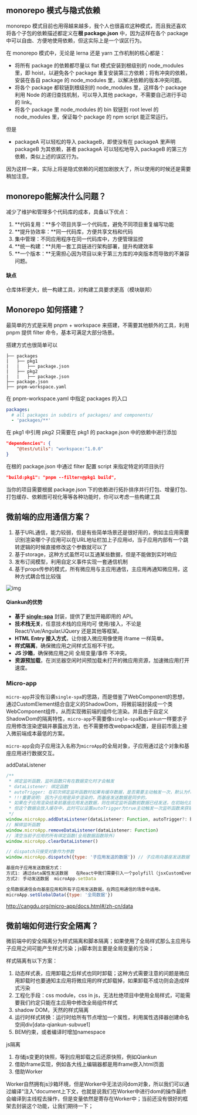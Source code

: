 ## monorepo 模式与隐式依赖

monorepo 模式目前也用得越来越多，我个人也很喜欢这种模式，而且我还喜欢将各个子包的依赖描述都定义在**根 package.json** 中，因为这样在各个 package 中可以自由、方便地使用依赖，但这实际上是一个误区行为。

在 monorepo 模式中，无论是 lerna 还是 yarn 工作机制的核心都是：

- 将所有 package 的依赖都尽量以 flat 模式安装到根级别的 node_modules 里，即 hoist，以避免各个 package 重复安装第三方依赖；将有冲突的依赖，安装在各自 package 的 node_modules 里，以解决依赖的版本冲突问题。
- 将各个 package 都软链到根级别的 node_modules 里，这样各个 package 利用 Node 的递归查找机制，可以导入其他 package，不需要自己进行手动的 link。
- 将各个 package 里 node_modules 的 bin 软链到 root level 的 node_modules 里，保证每个 package 的 npm script 能正常运行。

但是

- packageA 可以轻松的导入 packageB，即使没有在 packageA 里声明 packageB 为其依赖，甚者 packageA 可以轻松地导入 packageB 的第三方依赖，类似上述的误区行为。

因为这样一来，实际上将是隐式依赖的问题加剧放大了，所以使用的时候还是需要稍加注意。



## monorepo能解决什么问题？

 减少了维护和管理多个代码库的成本，具备以下优点：

1. **代码复用：**多个项目共享一个代码库，避免不同项目重复编写功能
2. **提升协效率：**同一代码库，方便共享文档和代码
3. 集中管理：不同应用程序在同一代码库中，方便管理监控
4. **统一构建：**共用一套工具链进行架构部署，提升构建效率
5. **一个版本：**无需担心因为项目以来于第三方库的冲突版本而导致的不兼容问题。



#### 缺点

仓库体积更大，统一构建工具，对构建工具要求更高（模块联邦）



## Monorepo 如何搭建？

最简单的方式是采用 pnpm + workspace 来搭建，不需要其他额外的工具，利用 pnpm 提供 filter 命令，基本可满足大部分场景。

搭建方式也很简单可以

```
├── packages
|   ├── pkg1
|   |   ├── package.json
|   ├── pkg2
|   |   ├── package.json
├── package.json
├── pnpm-workspace.yaml
```

在 pnpm-workspace.yaml 中指定 packages 的入口

```yaml
packages:
  # all packages in subdirs of packages/ and components/
  - 'packages/**'
```

在 pkg1 中引用 pkg2 只需要在 pkg1 的 package.json 中的依赖中进行添加

```json
"dependencies": { 
    "@test/utils": "workspace:^1.0.0"
}
```

在根的 package.json 中通过 filter 配置 script 来指定特定的项目执行

```json
"build:pkg1": "pnpm --filter=@pkg1 build",
```

当你的项目需要根据 package.json 下的依赖进行拓扑排序并行打包、增量打包、打包缓存、依赖图可视化等等各种功能时，你可以考虑一些构建工具



## 微前端的应用通信方案？

1. 基于URL通信，能力较弱，但是有些简单场景还是很好用的，例如主应用需要识别渲染哪个子应用可以在URL地址栏加上子应用id，当子应用内部有一个跳转逻辑的时候直接修改这个参数就可以了
2. 基于storage，这种方式虽然可以互通某些数据，但是不能做到实时响应
3. 发布订阅模型，利用自定义事件实现一套通信机制
4. 基于props传参的模式，所有微应用与主应用通信，主应用再通知微应用，这种方式耦合性比较强

![img](https://pic4.zhimg.com/80/v2-54f479648cb64932eb0d5d449cec714f_1440w.webp)

#### Qiankun的优势

- **基于 [single-spa](https://link.juejin.cn?target=https%3A%2F%2Fgithub.com%2FCanopyTax%2Fsingle-spa)** 封装，提供了更加开箱即用的 API。
- **技术栈无关**，任意技术栈的应用均可 使用/接入，不论是 React/Vue/Angular/JQuery 还是其他等框架。
- **HTML Entry 接入方式**，让你接入微应用像使用 iframe 一样简单。
- **样式隔离**，确保微应用之间样式互相不干扰。
- **JS 沙箱**，确保微应用之间 全局变量/事件 不冲突。
- **资源预加载**，在浏览器空闲时间预加载未打开的微应用资源，加速微应用打开速度。

### Micro-app

`micro-app`并没有沿袭`single-spa`的思路，而是借鉴了WebComponent的思想，通过CustomElement结合自定义的ShadowDom，将微前端封装成一个类WebComponent组件，从而实现微前端的组件化渲染。并且由于自定义ShadowDom的隔离特性，`micro-app`不需要像`single-spa`和`qiankun`一样要求子应用修改渲染逻辑并暴露出方法，也不需要修改webpack配置，是目前市面上接入微前端成本最低的方案。



`micro-app`会向子应用注入名称为`microApp`的全局对象，子应用通过这个对象和基座应用进行数据交互。

addDataListener

```js
/**
 * 绑定监听函数，监听函数只有在数据变化时才会触发
 * dataListener: 绑定函数
 * autoTrigger: 在初次绑定监听函数时如果有缓存数据，是否需要主动触发一次，默认为false
 * !!!重要说明: 因为子应用是异步渲染的，而基座发送数据是同步的，
 * 如果在子应用渲染结束前基座应用发送数据，则在绑定监听函数前数据已经发送，在初始化后不会触发绑定函数，
 * 但这个数据会放入缓存中，此时可以设置autoTrigger为true主动触发一次监听函数来获取数据。
 */
window.microApp.addDataListener(dataListener: Function, autoTrigger?: boolean)
// 解绑监听函数
window.microApp.removeDataListener(dataListener: Function)
// 清空当前子应用的所有绑定函数(全局数据函数除外)
window.microApp.clearDataListener()

// dispatch只接受对象作为参数
window.microApp.dispatch({type: '子应用发送的数据'}) // 子应用向基座发送数据

基座向子应用发送数据方式：
方式1: 通过data属性发送数据   在React中我们需要引入一个polyfill（jsxCustomEvent）
方式2: 手动发送数据  microApp.setData

全局数据通信会向基座应用和所有子应用发送数据，在跨应用通信的场景中适用。
microApp.setGlobalData({type: '全局数据'})
```



http://cangdu.org/micro-app/docs.html#/zh-cn/data



## 微前端如何进行安全隔离？

微前端中的安全隔离分为样式隔离和脚本隔离；如果使用了全局样式那么主应用与子应用之间可能产生样式污染；js脚本则主要是全局变量的污染；

样式隔离有以下方案：

1. 动态样式表，应用卸载之后样式也同时卸载；这种方式需要注意的问题是微应用卸载时也要通知主应用将微应用的样式卸载掉，如果卸载不成功则会造成样式污染
2. 工程化手段：css module，css in js，无法杜绝项目中使用全局样式，可能需要我们约定只能在主应用中修改全局组件样式
3. shadow DOM，天然的样式隔离
4. 运行时样式转换：运行时给所有节点增加一个属性，利用属性选择器创建命名空间div[data-qiankun-subvue1]
5. BEM约束，或者编译时增加namespace



js隔离

1. 存储js变更的快照，等到应用卸载之后还原快照，例如Qiankun
2. 借助iframe实现，例如各大线上编辑器都是用iframe嵌入html页面
3. 借助Worker

Worker自然拥有js沙箱环境，但是Worker中无法访问dom对象，所以我们可以通过编译“注入”document上下文，也就是说我们在Worker中进行dom的操作最终会编译到主线程去操作，但是变量依然是寄存在Worker中；当前还没有很好的框架去封装这个功能，让我们期待一下；



